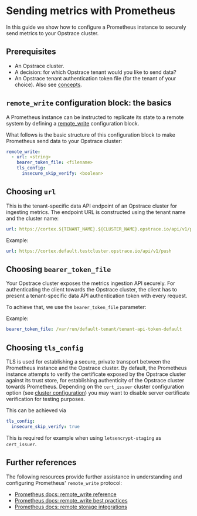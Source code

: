 # Sending metrics with Prometheus

In this guide we show how to configure a Prometheus instance to securely send metrics to your Opstrace cluster.

## Prerequisites

* An Opstrace cluster.
* A decision: for which Opstrace tenant would you like to send data?
* An Opstrace tenant authentication token file (for the tenant of your choice). Also see [concepts](../../references/concepts.md).

## `remote_write` configuration block: the basics

A Prometheus instance can be instructed to replicate its state to a remote system by defining a [remote_write](https://prometheus.io/docs/prometheus/latest/configuration/configuration/#remote_write) configuration block.

What follows is the basic structure of this configuration block to make Prometheus send data to your Opstrace cluster:

```yaml
remote_write:
  - url: <string>
    bearer_token_file: <filename>
    tls_config:
      insecure_skip_verify: <boolean>
```

## Choosing `url`

This is the tenant-specific data API endpoint of an Opstrace cluster for ingesting metrics.
The endpoint URL is constructed using the tenant name and the cluster name:

```yaml
url: https://cortex.${TENANT_NAME}.${CLUSTER_NAME}.opstrace.io/api/v1/push
```

Example:

```yaml
url: https://cortex.default.testcluster.opstrace.io/api/v1/push
```

## Choosing `bearer_token_file`

Your Opstrace cluster exposes the metrics ingestion API securely.
For authenticating the client towards the Opstrace cluster, the client has to present a tenant-specific data API authentication token with every request.

To achieve that, we use the `bearer_token_file` parameter:

Example:

```yaml
bearer_token_file: /var/run/default-tenant/tenant-api-token-default
```

## Choosing `tls_config`

TLS is used for establishing a secure, private transport between the Prometheus instance and the Opstrace cluster.
By default, the Prometheus instance attempts to verify the certificate exposed by the Opstrace cluster against its trust store, for establishing authenticity of the Opstrace cluster towards Prometheus.
Depending on the `cert_issuer` cluster configuration option (see [cluster configuration](../../references/configuration.md)) you may want to disable server certificate verification for testing purposes.

This can be achieved via

```yaml
tls_config:
  insecure_skip_verify: true
```

This is required for example when using `letsencrypt-staging` as `cert_issuer`.

## Further references

The following resources provide further assistance in understanding and configuring Prometheus' `remote_write` protocol:

* [Prometheus docs: remote_write reference](https://prometheus.io/docs/prometheus/latest/configuration/configuration/#remote_write)
* [Prometheus docs: remote_write best practices](https://prometheus.io/docs/practices/remote_write)
* [Prometheus docs: remote storage integrations](https://prometheus.io/docs/prometheus/latest/storage/#remote-storage-integrations)
